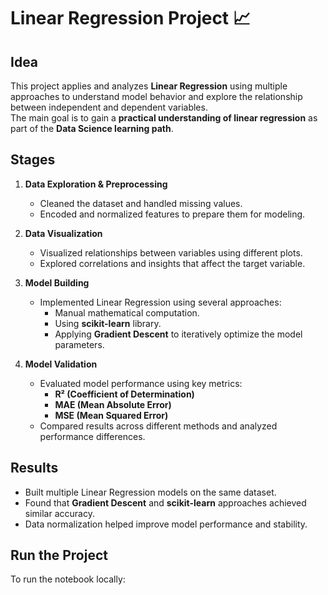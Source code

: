# Linear Regression Project 📈

## Idea  
This project applies and analyzes **Linear Regression** using multiple approaches to understand model behavior and explore the relationship between independent and dependent variables.  
The main goal is to gain a **practical understanding of linear regression** as part of the **Data Science learning path**.

## Stages  
1. **Data Exploration & Preprocessing**  
   - Cleaned the dataset and handled missing values.  
   - Encoded and normalized features to prepare them for modeling.  

2. **Data Visualization**  
   - Visualized relationships between variables using different plots.  
   - Explored correlations and insights that affect the target variable.  

3. **Model Building**  
   - Implemented Linear Regression using several approaches:  
     - Manual mathematical computation.  
     - Using **scikit-learn** library.  
     - Applying **Gradient Descent** to iteratively optimize the model parameters.  

4. **Model Validation**  
   - Evaluated model performance using key metrics:  
     - **R² (Coefficient of Determination)**  
     - **MAE (Mean Absolute Error)**  
     - **MSE (Mean Squared Error)**  
   - Compared results across different methods and analyzed performance differences.

## Results  
- Built multiple Linear Regression models on the same dataset.  
- Found that **Gradient Descent** and **scikit-learn** approaches achieved similar accuracy.  
- Data normalization helped improve model performance and stability.  

## Run the Project  
To run the notebook locally:
```bash


